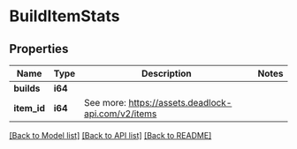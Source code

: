 # BuildItemStats

## Properties

Name | Type | Description | Notes
------------ | ------------- | ------------- | -------------
**builds** | **i64** |  | 
**item_id** | **i64** | See more: <https://assets.deadlock-api.com/v2/items> | 

[[Back to Model list]](../README.md#documentation-for-models) [[Back to API list]](../README.md#documentation-for-api-endpoints) [[Back to README]](../README.md)


